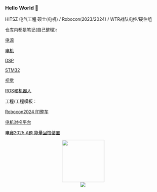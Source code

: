 ### Hello World 👋

HITSZ 电气工程 硕士(电机) / Robocon(2023/2024) / WTR战队电控/硬件组

仓库内都是笔记(自己整理):

[电源](https://github.com/SSC202/Power)

[电机](https://github.com/SSC202/Engine)

[DSP](https://github.com/SSC202/DSP)

[STM32](https://github.com/SSC202/STM32_Basic)

[视觉](https://github.com/SSC202/Visual)

[ROS和机器人](https://github.com/SSC202/Robot)

工程/工程模板：

[Robocon2024 R1整车](https://github.com/SSC202/WTR_R1_V3)

[电机对拖平台](https://github.com/SSC202/FOC_Project)

[电赛2025 A题 能量回馈装置](https://github.com/SSC202/Three_Port_ACDC_Converter)


<div align="center"> <img height="137px" src="https://github-readme-stats.vercel.app/api?username=SSC202&hide_title=true&hide_border=true&show_icons=trueline_height=21&title_color=008000&icon_color=008000&theme=transparent" /> </div>

<div align="center"> <img src="https://github-readme-stats.vercel.app/api/top-langs/?username=SSC202&hide_title=true&hide_border=true&layout=compact&langs_count=6&icon_color=fff&theme=transparent" /> </div>
<!--
**SSC202/SSC202** is a ✨ _special_ ✨ repository because its `README.md` (this file) appears on your GitHub profile.

Here are some ideas to get you started:

- 🔭 I’m currently working on ...
- 🌱 I’m currently learning ...
- 👯 I’m looking to collaborate on ...
- 🤔 I’m looking for help with ...
- 💬 Ask me about ...
- 📫 How to reach me: ...
- 😄 Pronouns: ...
- ⚡ Fun fact: ...
-->
